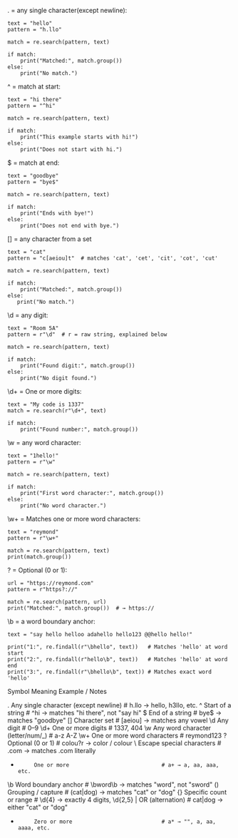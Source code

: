 . = any single character(except newline):

    text = "hello"
    pattern = "h.llo"

    match = re.search(pattern, text)

    if match:
        print("Matched:", match.group())
    else:
        print("No match.")

^ = match at start:

    text = "hi there"
    pattern = "^hi"

    match = re.search(pattern, text)

    if match:
        print("This example starts with hi!")
    else:
        print("Does not start with hi.")

$ = match at end:

    text = "goodbye"
    pattern = "bye$"

    match = re.search(pattern, text)

    if match:
        print("Ends with bye!")
    else:
        print("Does not end with bye.")

[] = any character from a set

    text = "cat"
    pattern = "c[aeiou]t"  # matches 'cat', 'cet', 'cit', 'cot', 'cut'

    match = re.search(pattern, text)

    if match:
        print("Matched:", match.group())
    else:
       print("No match.")
 
\d = any digit:

    text = "Room 5A"
    pattern = r"\d"  # r = raw string, explained below

    match = re.search(pattern, text)

    if match:
        print("Found digit:", match.group())
    else:
        print("No digit found.")

\d+ = One or more digits:

    text = "My code is 1337"
    match = re.search(r"\d+", text)

    if match:
        print("Found number:", match.group())

\w = any word character:

    text = "1hello!"
    pattern = r"\w"

    match = re.search(pattern, text)

    if match:
        print("First word character:", match.group())
    else:
        print("No word character.")

\w+ = Matches one or more word characters:

    text = "reymond"
    pattern = r"\w+"

    match = re.search(pattern, text)
    print(match.group())

? = Optional (0 or 1):

    url = "https://reymond.com"
    pattern = r"https?://"

    match = re.search(pattern, url)
    print("Matched:", match.group())  # → https://

\b =  a word boundary anchor:

    text = "say hello helloo adahello hello123 @@hello hello!"

    print("1:", re.findall(r"\bhello", text))   # Matches 'hello' at word start
    print("2:", re.findall(r"hello\b", text))   # Matches 'hello' at word end
    print("3:", re.findall(r"\bhello\b", text)) # Matches exact word 'hello'


Symbol     Meaning                                Example / Notes

.          Any single character (except newline)   # h.llo → hello, h3llo, etc.
^          Start of a string                       # ^hi → matches "hi there", not "say hi"
$          End of a string                         # bye$ → matches "goodbye"
[]         Character set                           # [aeiou] → matches any vowel
\d         Any digit                               # 0–9
\d+        One or more digits                      # 1337, 404
\w         Any word character (letter/num/_)       # a-z A-Z
\w+        One or more word characters             # reymond123
?          Optional (0 or 1)                       # colou?r → color / colour
\          Escape special characters               # \.com → matches .com literally
+          One or more                             # a+ → a, aa, aaa, etc.
\b         Word boundary anchor                    # \bword\b → matches "word", not "sword"
()         Grouping / capture                      # (cat|dog) → matches "cat" or "dog"
{}         Specific count or range                 # \d{4} → exactly 4 digits, \d{2,5}
|          OR (alternation)                        # cat|dog → either "cat" or "dog"
*          Zero or more                            # a* → "", a, aa, aaaa, etc.
